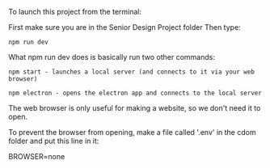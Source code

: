 To launch this project from the terminal:

First make sure you are in the Senior Design Project folder
    Then type:
    
    npm run dev

What npm run dev does is basically run two other commands:

    npm start - launches a local server (and connects to it via your web browser)
    
    npm electron - opens the electron app and connects to the local server


The web browser is only useful for making a website, so we don't need it to open.

To prevent the browser from opening, make a file called '.env' in the cdom folder and put this line in it:

BROWSER=none
